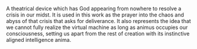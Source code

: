 A theatrical device which has God appearing from nowhere to resolve a crisis in our midst. It is used in this work as the prayer into the chaos and abyss of that crisis that asks for deliverance. It also represents the idea that we cannot fully realize the virtual machine as long as animus occupies our consciousness, setting us apart from the rest of creation with its instinctive aligned intelligence anima.